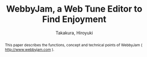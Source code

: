 --- 
title: "WebbyJam, a Web Tune Editor to Find Enjoyment" 
abstract: "This paper describes the functions, concept and technical points of WebbyJam ( http://www.webbyjam.com )." 
address: "London" 
author: "Takakura, Hiroyuki"
webAuthor: "Hiroyuki Takakura" 
booktitle: "Proceedings of the International Web Audio Conference" 
editor: "Thalmann, Florian and Ewert, Sebastian" 
month: "August"
pages: "" 
publisher: "Queen Mary University of London" 
series: "WAC '17"
track: "Artwork"  
year: "2017" 
id: "2017_EA_58" 
tags: year2017
media: none 
pdflink: /_data/papers/pdf/2017/2017_58.pdf
ISSN: 2663-5844
---